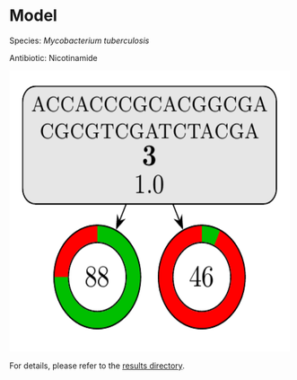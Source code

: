 
# Model

Species: *Mycobacterium tuberculosis*

Antibiotic: Nicotinamide

<img src="./model.png" width=500 height=500 />

For details, please refer to the [results directory](../../../../../results/cart_b/mycobacterium%20tuberculosis/nicotinamide/repeat_3/).

